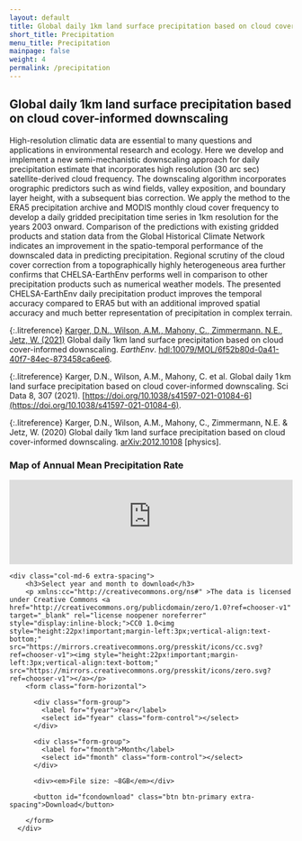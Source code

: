 ```yaml
---
layout: default
title: Global daily 1km land surface precipitation based on cloud cover-informed downscaling
short_title: Precipitation
menu_title: Precipitation
mainpage: false
weight: 4
permalink: /precipitation
---
```


<script type="application/ld+json">
{
  "@context" : "http://schema.org",
  "@type" : "Dataset",
  "name" : "Global daily 1km land surface precipitation based on cloud cover-informed downscaling",
  "description" : "High-resolution climatic data are essential to many questions and applications in environmental research and ecology. Here we develop and implement a new semi-mechanistic downscaling approach for daily precipitation estimate that incorporates high resolution (30 arc sec) satellite-derived cloud frequency. The downscaling algorithm incorporates orographic predictors such as wind fields, valley exposition, and boundary layer height, with a subsequent bias correction. We apply the method to the ERA5 precipitation archive and MODIS monthly cloud cover frequency to develop a daily gridded precipitation time series in 1km resolution for the years 2003 onward. Comparison of the predictions with existing gridded products and station data from the Global Historical Climate Network indicates an improvement in the spatio-temporal performance of the downscaled data in predicting precipitation. Regional scrutiny of the cloud cover correction from a topographically highly heterogeneous area further confirms that CHELSA-EarthEnv performs well in comparison to other precipitation products such as numerical weather models. The presented CHELSA-EarthEnv daily precipitation product improves the temporal accuracy compared to ERA5 but with an additional improved spatial accuracy and much better representation of precipitation in complex terrain.",
  "temporalCoverage" : "2003-01-01/2016-12-31",
  "spatialCoverage" : {
    "@type":"Place",
    "geo":{
      "@type":"GeoShape",
      "box":"180 -84 180 84"
    }
  },
  "version" : "2.1",
  "identifier" : "hdl:10079/MOL/6f52b80d-0a41-40f7-84ec-873458ca6ee6",
  "license" : "https://creativecommons.org/publicdomain/zero/1.0",
  "distribution" : {
    "@type" : "DataDownload",
    "encodingFormat" : "GeoTIFF",
    "contentUrl" : "https://earthenv.org/precipitation"
  },
  "sourceOrganization" : "EarthEnv",
  "datePublished" : "2021-01-01",
  "creator": [
    {
        "@type": "Person",
        "sameAs": "http://orcid.org/0000-0001-7770-6229",
        "givenName": "Dirk",
        "familyName": "Karger",
        "name": "Dirk Karger"
    },
    {
        "@type": "Person",
        "sameAs": "http://orcid.org/0000-0002-1971-7277",
        "givenName": "Walter",
        "familyName": "Jetz",
        "name": "Walter Jetz"
    },
    {
        "@type": "Organization",
        "sameAs": "http://earthenv.org/",
        "name": "EarthEnv"
    }
  ],
  "citation": "Karger, D., Wilson, A., Mahony, C., Zimmermann. N.E., Jetz, W. (2021) Earth-Env CHELSA . https://hdl.handle.net/10079/MOL/6f52b80d-0a41-40f7-84ec-873458ca6ee6"
}
</script>

## Global daily 1km land surface precipitation based on cloud cover-informed downscaling

High-resolution climatic data are essential to many questions and applications in
environmental research and ecology. Here we develop and implement a new semi-mechanistic
downscaling approach for daily precipitation estimate that incorporates high resolution
(30 arc sec) satellite-derived cloud frequency. The downscaling algorithm incorporates
orographic predictors such as wind fields, valley exposition, and boundary layer height,
with a subsequent bias correction. We apply the method to the ERA5 precipitation archive
and MODIS monthly cloud cover frequency to develop a daily gridded precipitation time series
in 1km resolution for the years 2003 onward. Comparison of the predictions with existing
gridded products and station data from the Global Historical Climate Network indicates an
improvement in the spatio-temporal performance of the downscaled data in predicting
precipitation. Regional scrutiny of the cloud cover correction from a topographically
highly heterogeneous area further confirms that CHELSA-EarthEnv performs well in
comparison to other precipitation products such as numerical weather models. The
presented CHELSA-EarthEnv daily precipitation product improves the temporal accuracy
compared to ERA5 but with an additional improved spatial accuracy and much better
representation of precipitation in complex terrain.

{:.litreference}
[Karger, D.N., Wilson, A.M., Mahony, C., Zimmermann. N.E., Jetz, W. (2021)](https://earthenv.org/) Global daily 1km land surface precipitation based on cloud cover-informed downscaling. _EarthEnv_. [hdl:10079/MOL/6f52b80d-0a41-40f7-84ec-873458ca6ee6](http://hdl.handle.net/10079/MOL/6f52b80d-0a41-40f7-84ec-873458ca6ee6).

{:.litreference}
Karger, D.N., Wilson, A.M., Mahony, C. et al. Global daily 1 km land surface precipitation based on cloud cover-informed downscaling. Sci Data 8, 307 (2021). [https://doi.org/10.1038/s41597-021-01084-6](https://doi.org/10.1038/s41597-021-01084-6).

{:.litreference}
Karger, D.N., Wilson, A.M., Mahony, C., Zimmermann, N.E. & Jetz, W. (2020) Global daily 1km land surface precipitation based on cloud cover-informed downscaling. [arXiv:2012.10108](https://doi.org/10.48550/arXiv.2012.10108) [physics].

<!--
{::options parse_block_html="true" /}
-->

<div class="col-md-12 extra-spacing">
<h3>Map of Annual Mean Precipitation Rate</h3>
<iframe class="mapframe_right" style="float: none; min-width: 70%; width: 100%"
      src="https://dev-dot-earthenv-dot-map-of-life.appspot.com/precipitation"
      name="map" frameborder="0" allowfullscreen="true"></iframe>
</div>

  <div class="col-md-12 extra-spacing">
    
    <div class="col-md-6 extra-spacing">
        <h3>Select year and month to download</h3>
        <p xmlns:cc="http://creativecommons.org/ns#" >The data is licensed under Creative Commons <a href="http://creativecommons.org/publicdomain/zero/1.0?ref=chooser-v1" target="_blank" rel="license noopener noreferrer" style="display:inline-block;">CC0 1.0<img style="height:22px!important;margin-left:3px;vertical-align:text-bottom;" src="https://mirrors.creativecommons.org/presskit/icons/cc.svg?ref=chooser-v1"><img style="height:22px!important;margin-left:3px;vertical-align:text-bottom;" src="https://mirrors.creativecommons.org/presskit/icons/zero.svg?ref=chooser-v1"></a></p>
        <form class="form-horizontal">

          <div class="form-group">
            <label for="fyear">Year</label>
            <select id="fyear" class="form-control"></select>
          </div>

          <div class="form-group">
            <label for="fmonth">Month</label>
            <select id="fmonth" class="form-control"></select>
          </div>

          <div><em>File size: ~8GB</em></div>

          <button id="fcondownload" class="btn btn-primary extra-spacing">Download</button>

        </form>
      </div>

  </div>

<script type="text/javascript">

  var base_url = 'https://data.earthenv.org/precipitation/CHELSA_preccor_land_';

  var minYear = 2003, maxYear = 2016;
  var months = ['January', 'February', 'March','April', 'May', 'June', 'July','August', 'September', 'October','November', 'December'];

  for (var m = 0; m < months.length; m++) {$('<option>', {value: (m+1), text: months[m]}).appendTo("#fmonth"); }
  for (var y = minYear; y <= maxYear; y++) { $('<option>', {value: y, text: y}).appendTo("#fyear");}

  // continuous downloads
  $('#fcondownload').click(function() {
    var fy = $('#fyear').val();
    var fm = $('#fmonth').val();
    var dlurl = base_url + fm.toString().padStart(2, "0") + '_' + fy + '.zip';
    window.open(dlurl);

    return false;
  });
</script>

